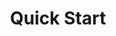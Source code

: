 ---
title: Quick Start
content-type: "api-doc"
order: 2

sections:
  - title: "Register as an API Client"
    anchor: "quick-start--register-api-client"
    content: |
      Reach out to [{{ page.contact-email }}](mailto:{{ page.contact-email }}) to obtain a `partner_id` and `partner_key` for your application. These credentials are necessary to authenticate your API calls.

  - title: "Obtain an Access Token"
    anchor: "quick-start--obtain-access-token"
    content: |
      After you receive your `partner_id` and `partner_key`, you'll need to obtain an access token. Calls to the API are authenticated with an access token associated with a Stitch account. Your application can get an access token in one of two ways:

        - By creating a [new Stitch client account](#generate-access-token-new-stitch-client), or
        - By using OAuth to get authorization to an [existing Stitch account](##existing-stitch-clients-oauth2)

        Either method will provide your application with an access token and a Stitch client ID. This information should be stored somewhere safe and passed into the header of every API request for the Stitch client's account. The token will never expire, but the user may revoke access at any time.

        Keep in mind that Stitch client accounts are both owned and managed by the users themselves. For more information on authenticating with the API, refer to the [Authentication guide]({{ page.anchors.authentication | flatify }}).

  - title: "Create a Destination"
    anchor: "quick-start--create-a-destination"
    content: |
      If you're providing a destination for the Stitch client's account, we recommend connecting the destination immediately after the account is created. This ensures that Stitch will have a place to load replicated data as soon as data sources are added.

      The first step to [creating a destination]({{ page.anchors.core-objects.destinations.create-a-destination | flatify }}) is providing the attributes required for the destination's configuration, or form. These attributes are passed in the body of your request as the `connection` argument, along with the destination's `type`:

      ```curl
      curl -X POST {{ page.api-base-url }}/v3/destinations
           -H "Authorization: Bearer <ACCESS_TOKEN>" 
           -H "Content-Type: application/json"
           -d "{
                "type":"redshift",
                "connection": {
                  "host": "<HOST>",
                  "port": 5439,
                  "username": "<USERNAME>",
                  "database": "<DATABASE>",
                  "password": "<PASSWORD>",
                  "ssl": false
                  }
               }"
      ```

      Refer to the [Destination Form Properties object]({{ page.anchors.form-properties.destination-forms.section | flatify }}) to retrieve the attributes required for the `connection` argument for each destination type. **Note**: Each destination has its own unique configuration and set of form attributes.

  - title: "Create a Source"
    anchor: "quick-start--create-a-source"
    content: |
      Source creation is performed through a sequence of [connection steps]({{ page.anchors.data-structures.connection-steps | flatify }}). The required steps and the order of those steps are unique to the source type and are defined in its [Report Card]({{ page.anchors.data-structures.report-cards | flatify }}) object. All source creation, however, begins at the `form` step.

      We recommend using the [Source Type endpoint]({{ page.anchors.core-objects.source-types.section | flatify }}) to prep for source creation. This endpoint contains information about the configuration process and expected properties within each connection step for all source types. For example: You could use this endpoint to dynamically generate a UI or initial setup forms for each source type.

      When [creating a source]({{ page.anchors.core-objects.sources.create-a-source | flatify }}), you can choose to include the [source's form properties]({{ page.anchors.form-properties.source-forms.section | flatify }}) in the `properties` argument. This information can be retrieved using the Source Type endpoint.

      After a source's form is created, the `report_card` object within the source should be used to complete its configuration. The [Report Card]({{ page.anchors.data-structures.report-cards | flatify }}) object provides information about the steps required to configure the connection, their sequence, and the progress towards completing the steps.

      In the sections below, we'll demonstrate two methods for creating a HubSpot source.

    subsections:
      - title: "Method 1: Use the Source Types Endpoint to Provide Properties "
        anchor: "quick-start--source-creation-method-1"
        content: "In this example, we'll use the Source Types endpoint to retrieve the source form properties for HubSpot, which has a `type` of `platform.hubspot`."

        steps:
          - title: "Retrieve HubSpot's Report Card"
            anchor: "quick-start--source-creation-method-1--step-1"
            content: |
              Using the Source Types endpoint, retrieve the report card for `platform.hubspot`:

              ```curl
              curl -X GET {{ page.api-base-url}}/v4/source-types/platform.hubspot
                   -H 'Authorization: Bearer <ACCESS_TOKEN>'
              ```

          - title: "Locate Required Properties for the HubSpot Form"
            anchor: "quick-start--source-creation-method-1--step-2"
            content: |
              Use the response from Step 1 to locate the required properties for the `form` step. **Note**: You do not have to provide system-provided properties to create a source.

              ```json
              {  
                 "type":"platform.hubspot",
                 "current_step":1,
                 "current_step_hints":{  
                    "api":{  
                       "method":"POST",
                       "url":"/v4/sources"
                    },
                    "js":{  
                       "function":"addSource",
                       "options":{  
                          "type":"platform.hubspot"
                       }
                    }
                 },
                 "steps":[  
                    {  
                       "type":"form",                                 // form step
                       "properties":[
                          {  
                             "name":"image_version",                  // system-provided property
                             "required_to_be_fully_configured":true,
                             "provided":false,
                             "is_credential":false,
                             "system_provided":true
                          },
                          {  
                             "name":"frequency_in_minutes",           // required property
                             "required_to_be_fully_configured":true,
                             "provided":false,
                             "is_credential":false,
                             "system_provided":false
                          },
                          {  
                             "name":"start_date",                     // required property
                             "required_to_be_fully_configured":true,
                             "provided":false,
                             "is_credential":false,
                             "system_provided":false
                          }
                       ]
                    },
                    {  
                       "type":"oauth",
                       "properties":[...]
                    },
                    {  
                       "type":"discover_schema",
                       "properties":[ ]
                    },
                    {  
                       "type":"field_selection",
                       "properties":[ ]
                    },
                    {  
                       "type":"fully_configured",
                       "properties":[ ]
                    }
                 ]
              }
              ```

          - title: "Create the HubSpot Source"
            anchor: "quick-start--source-creation-method-1--step-3"
            content: |
              Now that you've retrieved the required `properties` for HubSpot, create the source by using the Create a Source endpoint:

              ```curl
              curl -X POST {{ page.api-base-url}}/v4/sources
                   -H "Authorization: Bearer <ACCESS_TOKEN>" 
                   -H "Content-Type: application/json"
                   -d "{  
                           "type":"platform.hubspot",
                           "display_name":"Hubspot",
                           "properties":{  
                              "start_date":"2018-01-01T00:00:00Z",
                              "frequency_in_minutes":"360"
                           }
                        }"
              ```

      - title: "Method 2: Use the Source's Report Card to Provide Properties"
        anchor: "quick-start--source-creation-method-2"
        content: "In this example, we'll rely on the source's report card to determine which properties we need to provide to create a HubSpot source."
        steps:
          - title: "Create the HubSpot Source"
            anchor: "quick-start--source-creation-method-2--step-1"
            content: |
              First, create the HubSpot source. Notice that we're not providing the `properties` argument this time:

              ```curl
              curl -X POST {{ page.api-base-url}}/v4/sources
                   -H "Authorization: Bearer <ACCESS_TOKEN>" 
                   -H "Content-Type: application/json"
                   -d "{  
                           "type":"platform.hubspot",
                           "display_name":"Hubspot"
                        }"
              ```
          - title: "Locate the Current Step and Current Step Hints"
            anchor: "quick-start--source-creation-method-2--step-2"
            content: |
              Use the response to the request to locate the source's `id`, `current_step`, and `current_step_hints` attributes.

              The data in `current_step` and `current_step_hints` can be used to determine which step is next in the source's configuration, and which properties need to be provided to successfully complete it. **Note**: You do not have to provide system-provided properties to create a source.

              Because we didn't provide the `properties` argument, we're on step 1, which is the `form` step:

              ```json
              {  
                 "properties":{  
                    "image_version":"1.latest"
                 },
                 "updated_at":"2018-01-01T19:13:41Z",
                 "check_job_name":null,
                 "name":"display_name",
                 "type":"platform.hubspot",
                 "deleted_at":null,
                 "system_paused_at":null,
                 "stitch_client_id":"CLIENT_ID",
                 "paused_at":null,
                 "id":12345,                                          // source ID
                 "display_name":"DISPLAY_NAME",
                 "created_at":"2018-01-01T19:13:41Z",
                 "report_card":{  
                    "type":"platform.hubspot",
                    "current_step":1,                                 // current step
                    "current_step_hints":{                            // current step hints
                       "api":{  
                          "method":"PUT",
                          "url":"/v4/sources/12345"
                       }
                    },
                    "steps":[  
                       {  
                          "type":"form",                              // step 1 = form step
                          "properties":[  
                             {  
                                "name":"image_version",               // system-provided property
                                "required_to_be_fully_configured":true,
                                "provided":true,
                                "is_credential":false,
                                "system_provided":true
                             },
                             {  
                                "name":"frequency_in_minutes",        // required property
                                "required_to_be_fully_configured":true,
                                "provided":false,
                                "is_credential":false,
                                "system_provided":false
                             },
                             {  
                                "name":"start_date",                  // required property
                                "required_to_be_fully_configured":true,
                                "provided":false,
                                "is_credential":false,
                                "system_provided":false
                             }
                          ]
                       },
                       {  
                          "type":"oauth",
                          "properties":[...]
                       },
                       {  
                          "type":"discover_schema",
                          "properties":[ ]
                       },
                       {  
                          "type":"field_selection",
                          "properties":[ ]
                       },
                       {  
                          "type":"fully_configured",
                          "properties":[ ]
                       }
                    ]
                 }
              }
              ```
          - title: "Complete the Form Step"
            anchor: "quick-start--source-creation-method-2--step-3"
            content: |
              Now that you've located the necessary information, complete the `form` step by using the [Update a Source]({{ page.anchors.core-objects.sources.update-a-source | flatify }}) endpoint and providing the source's `id` and the `properties` required to complete the step:

              ```curl
              curl -X POST {{ page.api-base-url}}/v4/sources/12345        // source ID
                   -H "Authorization: Bearer <ACCESS_TOKEN>" 
                   -H "Content-Type: application/json"
                   -d "{  
                         "properties":{  
                            "start_date":"2018-01-01T00:00:00Z",
                            "frequency_in_minutes":"360"
                         }
                      }"
              ```

---